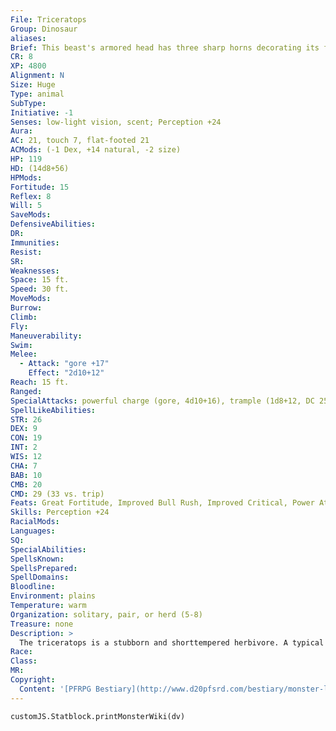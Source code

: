 ```yaml
---
File: Triceratops
Group: Dinosaur
aliases: 
Brief: This beast's armored head has three sharp horns decorating its face and a large round crest angling back over its neck from its skull.
CR: 8
XP: 4800
Alignment: N
Size: Huge
Type: animal
SubType: 
Initiative: -1
Senses: low-light vision, scent; Perception +24
Aura: 
AC: 21, touch 7, flat-footed 21
ACMods: (-1 Dex, +14 natural, -2 size)
HP: 119
HD: (14d8+56)
HPMods: 
Fortitude: 15
Reflex: 8
Will: 5
SaveMods: 
DefensiveAbilities: 
DR: 
Immunities: 
Resist: 
SR: 
Weaknesses: 
Space: 15 ft.
Speed: 30 ft.
MoveMods: 
Burrow: 
Climb: 
Fly: 
Maneuverability: 
Swim: 
Melee: 
  - Attack: "gore +17"
    Effect: "2d10+12"
Reach: 15 ft.
Ranged: 
SpecialAttacks: powerful charge (gore, 4d10+16), trample (1d8+12, DC 25)
SpellLikeAbilities: 
STR: 26
DEX: 9
CON: 19
INT: 2
WIS: 12
CHA: 7
BAB: 10
CMB: 20
CMD: 29 (33 vs. trip)
Feats: Great Fortitude, Improved Bull Rush, Improved Critical, Power Attack, Run, Skill Focus (Perception), Weapon Focus (gore)
Skills: Perception +24
RacialMods: 
Languages: 
SQ: 
SpecialAbilities: 
SpellsKnown: 
SpellsPrepared: 
SpellDomains: 
Bloodline: 
Environment: plains
Temperature: warm
Organization: solitary, pair, or herd (5-8)
Treasure: none
Description: >
  The triceratops is a stubborn and shorttempered herbivore. A typical triceratops is 30 feet long and weighs 20,000 pounds. Triceratops Companions Starting Statistics: Size Medium; Speed 30 ft.; AC +6 natural armor; Attack gore (1d8); Ability Scores Str 10, Dex 13, Con 11, Int 2, Wis 12, Cha 7. 7th-Level Advancement: Size Large, AC +3 natural armor; Attack gore (2d6); Ability Scores Str +8, Dex -2, Con +4; Special Qualities powerful charge.
Race: 
Class: 
MR: 
Copyright:
  Content: '[PFRPG Bestiary](http://www.d20pfsrd.com/bestiary/monster-listings/animals/dinosaur/triceratops)'
---
```

```dataviewjs
customJS.Statblock.printMonsterWiki(dv)
```
